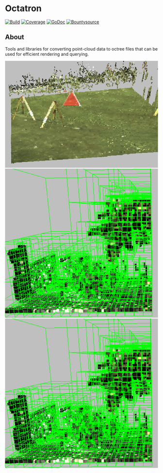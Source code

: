 # Octatron

[![Build](https://drone.io/github.com/andreas-jonsson/octatron/status.png)](https://drone.io/github.com/andreas-jonsson/octatron/latest)
[![Coverage](https://coveralls.io/repos/andreas-jonsson/octatron/badge.svg?branch=master&service=github)](https://coveralls.io/github/andreas-jonsson/octatron?branch=master)
[![GoDoc](https://img.shields.io/badge/godoc-reference-blue.svg)](https://godoc.org/github.com/andreas-jonsson/octatron/pack)
[![Bountysource](https://api.bountysource.com/badge/team?team_id=95482)](https://www.bountysource.com/teams/octatron)

## About

Tools and libraries for converting point-cloud data to octree files that can be used for efficient rendering and querying.

![raytracer](https://raw.githubusercontent.com/andreas-jonsson/octatron/master/assets/screenshot1.png)
![raytracer](https://raw.githubusercontent.com/andreas-jonsson/octatron/master/assets/screenshot2.png)
![raytracer](https://raw.githubusercontent.com/andreas-jonsson/octatron/master/assets/screenshot2.png)
